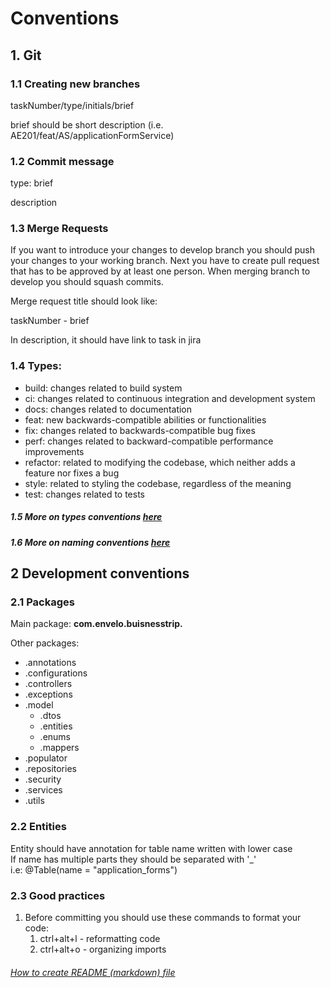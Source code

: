 # Conventions

## 1. Git

### 1.1 Creating new branches

taskNumber/type/initials/brief

brief should be short description (i.e. AE201/feat/AS/applicationFormService) 

### 1.2 Commit message

type: brief

description

### 1.3 Merge Requests

If you want to introduce your changes to develop branch you should push your changes to your working branch. 
Next you have to create pull request that has to be approved by at least one person. 
When merging branch to develop you should squash commits.

Merge request title should look like:

taskNumber - brief

In description, it should have link to task in jira

### 1.4 Types:

- build: changes related to build system
- ci: changes related to continuous integration and development system
- docs: changes related to documentation
- feat: new backwards-compatible abilities or functionalities
- fix: changes related to backwards-compatible bug fixes
- perf: changes related to backward-compatible performance improvements
- refactor: related to modifying the codebase, which neither adds a feature nor fixes a bug
- style: related to styling the codebase, regardless of the meaning
- test: changes related to tests



##### 1.5 More on types conventions [here](https://nitayneeman.com/posts/understanding-semantic-commit-messages-using-git-and-angular/#build)

##### 1.6 More on naming conventions [here](https://www.conventionalcommits.org/en/v1.0.0/)

## 2 Development conventions

### 2.1 Packages

Main package: **com.envelo.buisnesstrip.**

Other packages:

- .annotations
- .configurations
- .controllers
- .exceptions
- .model
    - .dtos
    - .entities
    - .enums
    - .mappers
- .populator
- .repositories
- .security
- .services
- .utils

### 2.2 Entities

Entity should have annotation for table name written with lower case <br/>
If name has multiple parts they should be separated with '_' <br/>
i.e: @Table(name = "application_forms")

### 2.3 Good practices

1. Before committing you should use these commands to format your code:
   1. ctrl+alt+l - reformatting code 
   2. ctrl+alt+o - organizing imports

###### [How to create README (markdown) file](https://www.markdownguide.org/basic-syntax/)
